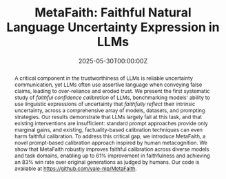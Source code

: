 ---
title: "MetaFaith: Faithful Natural Language Uncertainty Expression in LLMs"
authors:
- admin
- Gal Yona
- Avi Caciularu
- Idan Szpektor
- Tim G. J. Rudner
- Arman Cohan
date: "2025-05-30T00:00:00Z"
doi: ""

# Schedule page publish date (NOT publication's date).
publishDate: "2024-11-01T00:00:00Z"

# Publication type.
# Legend: 0 = Uncategorized; 1 = Conference paper; 2 = Journal article;
# 3 = Preprint / Working Paper; 4 = Report; 5 = Book; 6 = Book section;
# 7 = Thesis; 8 = Patent
publication_types: ["3"]

# Publication name and optional abbreviated publication name.
publication: "*Submission to ARR May 2025*"
publication_short: "*Submission to ARR May 2025*"

abstract: "A critical component in the trustworthiness of LLMs is reliable uncertainty communication, yet LLMs often use assertive language when conveying false claims, leading to over-reliance and eroded trust. We present the first systematic study of *faithful confidence calibration* of LLMs, benchmarking models' ability to use linguistic expressions of uncertainty that *faithfully reflect* their intrinsic uncertainty, across a comprehensive array of models, datasets, and prompting strategies. Our results demonstrate that LLMs largely fail at this task, and that existing interventions are insufficient: standard prompt approaches provide only marginal gains, and existing, factuality-based calibration techniques can even harm faithful calibration. To address this critical gap, we introduce MetaFaith, a novel prompt-based calibration approach inspired by human metacognition. We show that MetaFaith robustly improves faithful calibration across diverse models and task domains, enabling up to 61% improvement in faithfulness and achieving an 83% win rate over original generations as judged by humans. Our code is available at https://github.com/yale-nlp/MetaFaith."

# Summary. An optional shortened abstract.
summary: 'For LLMs to be deployed reliably and responsibly, it is essential that their linguistically expressed
confidence faithfully reflect their internal uncertainty. This paper presents the first study to systematically and
comprehensively benchmark faithful calibration of LLMs and proposes MetaFaith, the first method to improve faithful calibration of any instruction-following LLM in a task-agnostic manner.'

#tags:
#- LLMs
#- NLP
#- Metacognition
featured: false

# Optional external URL for project (replaces project detail page).
external_link: 'https://arxiv.org/abs/2505.24858'

links:
#- name: HF Repo
#  url: https://huggingface.co/collections/yale-nlp/mdcure-6724914875e87f41e5445395
url_pdf: 'https://arxiv.org/pdf/2505.24858'
url_code: 'https://github.com/yale-nlp/MetaFaith'
url_dataset: ''
url_poster: ''
url_project: ''
url_slides: ''
url_source: ''
url_video: ''

# Featured image
# To use, add an image named `featured.jpg/png` to your page's folder. 
image:
  caption: ''
  focal_point: ""
  preview_only: false

# Associated Projects (optional).
#   Associate this publication with one or more of your projects.
#   Simply enter your project's folder or file name without extension.
#   E.g. `internal-project` references `content/project/internal-project/index.md`.
#   Otherwise, set `projects: []`.
#projects:
#- internal-project

# Slides (optional).
#   Associate this publication with Markdown slides.
#   Simply enter your slide deck's filename without extension.
#   E.g. `slides: "example"` references `content/slides/example/index.md`.
#   Otherwise, set `slides: ""`.
slides: ""
---